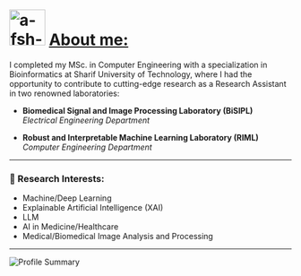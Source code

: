 <h1 align="left">
    <img src="https://avatars.githubusercontent.com/u/54026464?s=400&u=eac4c2dbd1b6ff624e43e0e78b556f27783033bf&v=4" alt="a-fsh-r" height="64" />
    <u>
        About me:
    </u>
</h1>

I completed my MSc. in Computer Engineering with a specialization in Bioinformatics at Sharif University of Technology, where I had the opportunity to contribute to cutting-edge research as a Research Assistant in two renowned laboratories:


- **Biomedical Signal and Image Processing Laboratory (BiSIPL)**  
  *Electrical Engineering Department*  
  
- **Robust and Interpretable Machine Learning Laboratory (RIML)**  
  *Computer Engineering Department*  
---

### 🧠 Research Interests:
- Machine/Deep Learning
- Explainable Artificial Intelligence (XAI)
- LLM
- AI in Medicine/Healthcare
- Medical/Biomedical Image Analysis and Processing

---
  
![Profile Summary](https://github-profile-summary-cards.vercel.app/api/cards/profile-details?username=a-fsh-r&theme=algolia)

<!---
a-fsh-r/a-fsh-r is a ✨ special ✨ repository because its `README.md` (this file) appears on your GitHub profile.
You can click the Preview link to take a look at your changes.
--->
